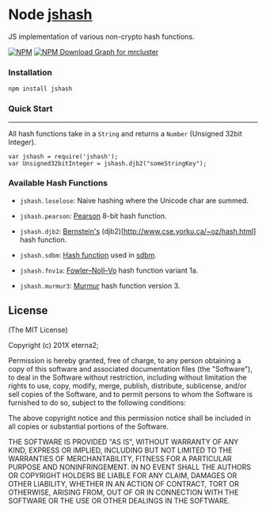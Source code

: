 # Node [jshash](https://www.npmjs.org/package/jshash)

JS implementation of various non-crypto hash functions.

[![NPM](https://nodei.co/npm/jshash.png?downloadRank=true&downloads=true)](https://nodei.co/npm/jshash.png?downloadRank=true&downloads=true)
[![NPM Download Graph for mrcluster](https://nodei.co/npm-dl/jshash.png?months=6&height=3)](https://npmjs.org/package/jshash)

### Installation
```
npm install jshash
```

### Quick Start
---
All hash functions take in a `String` and returns a `Number` (Unsigned 32bit Integer).
```
var jshash = require('jshash');
var Unsigned32bitInteger = jshash.djb2("someStringKey");
```

### Available Hash Functions

* `jshash.loselose`: Naive hashing where the Unicode char are summed.

* `jshash.pearson`: [Pearson](http://en.wikipedia.org/wiki/Pearson_hashing) 8-bit hash function.

* `jshash.djb2`: [Bernstein's](http://en.wikipedia.org/wiki/Daniel_J._Bernstein) (djb2)[http://www.cse.yorku.ca/~oz/hash.html] hash function.

* `jshash.sdbm`: [Hash function](http://www.cse.yorku.ca/~oz/hash.html) used in [sdbm](http://wiki.call-cc.org/eggref/4/sdbm).

* `jshash.fnv1a`: [Fowler–Noll–Vo](http://en.wikipedia.org/wiki/Fowler%E2%80%93Noll%E2%80%93Vo_hash_function) hash function variant 1a.

* `jshash.murmur3`: [Murmur](http://en.wikipedia.org/wiki/MurmurHash) hash function version 3.


## License ##

(The MIT License)

Copyright (c) 201X eterna2;

Permission is hereby granted, free of charge, to any person obtaining a copy
of this software and associated documentation files (the "Software"), to deal
in the Software without restriction, including without limitation the rights
to use, copy, modify, merge, publish, distribute, sublicense, and/or sell
copies of the Software, and to permit persons to whom the Software is
furnished to do so, subject to the following conditions:

The above copyright notice and this permission notice shall be included in all
copies or substantial portions of the Software.

THE SOFTWARE IS PROVIDED "AS IS", WITHOUT WARRANTY OF ANY KIND, EXPRESS OR
IMPLIED, INCLUDING BUT NOT LIMITED TO THE WARRANTIES OF MERCHANTABILITY,
FITNESS FOR A PARTICULAR PURPOSE AND NONINFRINGEMENT. IN NO EVENT SHALL THE
AUTHORS OR COPYRIGHT HOLDERS BE LIABLE FOR ANY CLAIM, DAMAGES OR OTHER
LIABILITY, WHETHER IN AN ACTION OF CONTRACT, TORT OR OTHERWISE, ARISING FROM,
OUT OF OR IN CONNECTION WITH THE SOFTWARE OR THE USE OR OTHER DEALINGS IN THE
SOFTWARE.